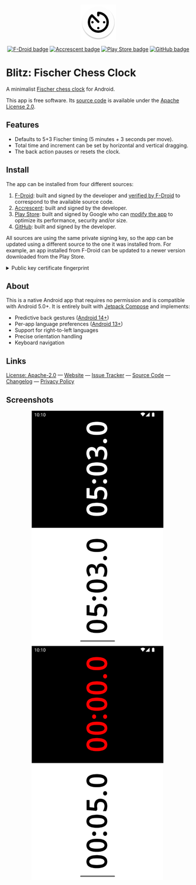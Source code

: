<!-- Copyright 2024 Léo de Souza -->
<!-- SPDX-License-Identifier: Apache-2.0 -->

<p align="center">
  <a href="https://blitz.leodesouza.net">
    <img src="src/main/res/mipmap-xxxhdpi/ic_launcher.webp" width="96" height="96" alt="App icon">
  </a>
</p>

<p align="center">
  <a href="https://f-droid.org/packages/net.leodesouza.blitz/">
    <img src="https://img.shields.io/f-droid/v/net.leodesouza.blitz?logo=F-Droid&label=F-Droid" width="113" height="20" alt="F-Droid badge"></a>
  <a href="https://accrescent.app/app/net.leodesouza.blitz">
    <img src="https://img.shields.io/badge/Accrescent-v1.8.5-blue.svg?logo=data:image/svg+xml;base64,PHN2ZyBmaWxsPSJ3aGl0ZXNtb2tlIiByb2xlPSJpbWciIHZpZXdCb3g9IjAgMCAyNCAyNCIgeG1sbnM9Imh0dHA6Ly93d3cudzMub3JnLzIwMDAvc3ZnIj48dGl0bGU+QWNjcmVzY2VudDwvdGl0bGU+PHBhdGggZD0iTTEyIDBBMTIgMTIgMCAwIDAgMCAxMmExMiAxMiAwIDAgMCAxMiAxMiAxMiAxMiAwIDAgMCAxMi0xMkExMiAxMiAwIDAgMCAxMiAwem0tLjMgMi45YTkgOSAwIDAgMSA4LjggNi43IDkgOSAwIDAgMS02LjMgMTFBOSA5IDAgMCAxIDQgMTYuM2E3LjggNy44IDAgMCAwIDUuNi42QTcuOCA3LjggMCAwIDAgMTUgNy40IDcuOCA3LjggMCAwIDAgMTEuNyAzeiIvPjwvc3ZnPg==" width="131" height="20" alt="Accrescent badge"></a>
  <a href="https://play.google.com/store/apps/details?id=net.leodesouza.blitz">
    <img src="https://img.shields.io/badge/Play%20Store-v1.8.5-blue?logo=Google-Play" width="129" height="20" alt="Play Store badge"></a>
  <a href="https://github.com/ldeso/blitz/releases/latest">
    <img src="https://img.shields.io/github/release/ldeso/blitz.svg?logo=github&label=GitHub" width="109" height="20" alt="GitHub badge"></a>
</p>

# Blitz: Fischer Chess Clock

A minimalist [Fischer chess clock](https://en.wikipedia.org/wiki/Fischer_clock) for Android.

This app is free software.
Its [source code](https://github.com/ldeso/blitz) is available under the [Apache License 2.0](LICENSES/Apache-2.0.md).

## Features

  - Defaults to 5+3 Fischer timing (5 minutes + 3 seconds per move).
  - Total time and increment can be set by horizontal and vertical dragging.
  - The back action pauses or resets the clock.

## Install

The app can be installed from four different sources:

  1. [F-Droid](https://f-droid.org/packages/net.leodesouza.blitz/): built and signed by the developer and [verified by F-Droid](https://f-droid.org/docs/Reproducible_Builds/) to correspond to the available source code.
  2. [Accrescent](https://accrescent.app/app/net.leodesouza.blitz): built and signed by the developer.
  3. [Play Store](https://play.google.com/store/apps/details?id=net.leodesouza.blitz): built and signed by Google who can [modify the app](https://play.google/play-app-signing-terms/) to optimize its performance, security and/or size.
  4. [GitHub](https://github.com/ldeso/blitz/releases/latest): built and signed by the developer.

All sources are using the same private signing key, so the app can be updated using a different source to the one it was installed from.
For example, an app installed from F-Droid can be updated to a newer version downloaded from the Play Store.

<details>
  <summary>Public key certificate fingerprint</summary>

    6d7fd2715ed21cff64086dc5fcf8820a685a793ebd07d972163d86172babba75

</details>

## About

This is a native Android app that requires no permission and is compatible with Android 5.0+.
It is entirely built with [Jetpack Compose](https://developer.android.com/jetpack/compose) and implements:

  - Predictive back gestures ([Android 14+](https://developer.android.com/about/versions/13/features/predictive-back-gesture))
  - Per-app language preferences ([Android 13+](https://developer.android.com/about/versions/13/features/app-languages))
  - Support for right-to-left languages
  - Precise orientation handling
  - Keyboard navigation

## Links

[License: Apache-2.0](LICENSES/Apache-2.0.md) — [Website](https://blitz.leodesouza.net) — [Issue Tracker](https://github.com/ldeso/blitz/issues) — [Source Code](https://github.com/ldeso/blitz) — [Changelog](CHANGELOG.md) — [Privacy Policy](PRIVACY_POLICY.md)

## Screenshots

<p align="center">
  &nbsp;<img src="metadata/en-US/images/phoneScreenshots/1.png" alt="Screenshot of the initial view" width="360" height="640">&nbsp;&#8203;
  &nbsp;<img src="metadata/en-US/images/phoneScreenshots/2.png" alt="Screenshot when time is over" width="360" height="640">&nbsp;
</p>
